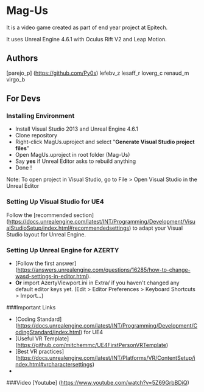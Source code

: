 Mag-Us
======
It is a video game created as part of end year project at Epitech.

It uses Unreal Engine 4.6.1 with Oculus Rift V2 and Leap Motion.

Authors
--------
[parejo_p] (https://github.com/Py0s)
lefebv_z
lesaff_r
loverg_c
renaud_m
virgo_b

For Devs
--------
### Installing Environment
* Install Visual Studio 2013 and Unreal Engine 4.6.1
* Clone repository
* Right-click MagUs.uproject and select "**Generate Visual Studio project files**"
* Open MagUs.uproject in root folder (Mag-Us)
* Say **yes** if Unreal Editor asks to rebuild anything
* Done !

Note: To open project in Visual Studio, go to File > Open Visual Studio in the Unreal Editor

### Setting Up Visual Studio for UE4
Follow the [recommended section] (https://docs.unrealengine.com/latest/INT/Programming/Development/VisualStudioSetup/index.html#recommendedsettings) to adapt your Visual Studio layout for Unreal Engine.

### Setting Up Unreal Engine for AZERTY
* [Follow the first answer] (https://answers.unrealengine.com/questions/16285/how-to-change-wasd-settings-in-editor.html).
* **Or** import AzertyViewport.ini in Extra/ if you haven't changed any default editor keys yet. (Edit > Editor Preferences > Keyboard Shortcuts > Import...)

###Important Links
* [Coding Standard] (https://docs.unrealengine.com/latest/INT/Programming/Development/CodingStandard/index.html) for UE4
* [Useful VR Template] (https://github.com/mitchemmc/UE4FirstPersonVRTemplate)
* [Best VR practices] (https://docs.unrealengine.com/latest/INT/Platforms/VR/ContentSetup/index.html#vrcharactersettings)
* 

###Video
[Youtube] (https://www.youtube.com/watch?v=5Z69GrbBDiQ)
